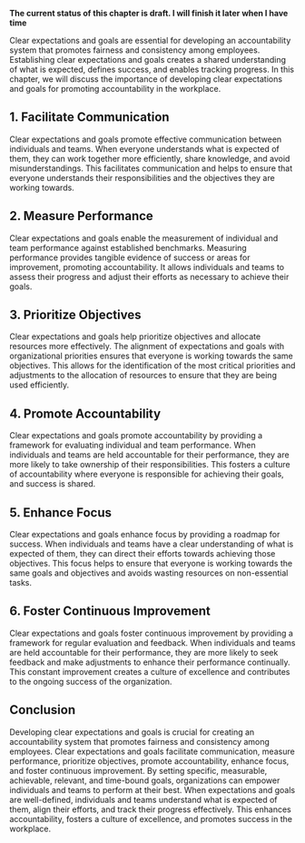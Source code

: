 **The current status of this chapter is draft. I will finish it later when I have time**

Clear expectations and goals are essential for developing an accountability system that promotes fairness and consistency among employees. Establishing clear expectations and goals creates a shared understanding of what is expected, defines success, and enables tracking progress. In this chapter, we will discuss the importance of developing clear expectations and goals for promoting accountability in the workplace.

**1. Facilitate Communication**
-------------------------------

Clear expectations and goals promote effective communication between individuals and teams. When everyone understands what is expected of them, they can work together more efficiently, share knowledge, and avoid misunderstandings. This facilitates communication and helps to ensure that everyone understands their responsibilities and the objectives they are working towards.

**2. Measure Performance**
--------------------------

Clear expectations and goals enable the measurement of individual and team performance against established benchmarks. Measuring performance provides tangible evidence of success or areas for improvement, promoting accountability. It allows individuals and teams to assess their progress and adjust their efforts as necessary to achieve their goals.

**3. Prioritize Objectives**
----------------------------

Clear expectations and goals help prioritize objectives and allocate resources more effectively. The alignment of expectations and goals with organizational priorities ensures that everyone is working towards the same objectives. This allows for the identification of the most critical priorities and adjustments to the allocation of resources to ensure that they are being used efficiently.

**4. Promote Accountability**
-----------------------------

Clear expectations and goals promote accountability by providing a framework for evaluating individual and team performance. When individuals and teams are held accountable for their performance, they are more likely to take ownership of their responsibilities. This fosters a culture of accountability where everyone is responsible for achieving their goals, and success is shared.

**5. Enhance Focus**
--------------------

Clear expectations and goals enhance focus by providing a roadmap for success. When individuals and teams have a clear understanding of what is expected of them, they can direct their efforts towards achieving those objectives. This focus helps to ensure that everyone is working towards the same goals and objectives and avoids wasting resources on non-essential tasks.

**6. Foster Continuous Improvement**
------------------------------------

Clear expectations and goals foster continuous improvement by providing a framework for regular evaluation and feedback. When individuals and teams are held accountable for their performance, they are more likely to seek feedback and make adjustments to enhance their performance continually. This constant improvement creates a culture of excellence and contributes to the ongoing success of the organization.

**Conclusion**
--------------

Developing clear expectations and goals is crucial for creating an accountability system that promotes fairness and consistency among employees. Clear expectations and goals facilitate communication, measure performance, prioritize objectives, promote accountability, enhance focus, and foster continuous improvement. By setting specific, measurable, achievable, relevant, and time-bound goals, organizations can empower individuals and teams to perform at their best. When expectations and goals are well-defined, individuals and teams understand what is expected of them, align their efforts, and track their progress effectively. This enhances accountability, fosters a culture of excellence, and promotes success in the workplace.
